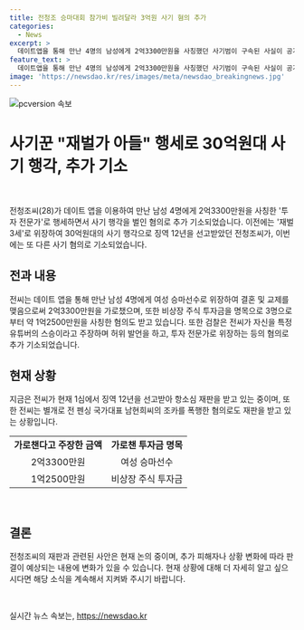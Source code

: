 ```yaml
---
title: 전청조 승마대회 참가비 빌려달라 3억원 사기 혐의 추가
categories:
  - News
excerpt: >
  데이트앱을 통해 만난 4명의 남성에게 2억3300만원을 사칭했던 사기범이 구속된 사실이 공개됐다. 전청조씨(27)는 재벌 3세와 유튜버 스승으로 위장하여 투자금을 챙긴 혐의와 함께 여성 승마선수로 위장하여 더 많은 돈을 챙긴 혐의로 추가 기소됐다. 또한, 자신을 특정 유튜버의 스승으로 속이고 허위 발언을 한 혐의로도 기소됐다. 전씨는 여러 가지 사기 행각으로 구속되어 현재 재판 중이며, 재혼 상대로 알려진 전 펜싱 국가대표 남현희(43)씨의 조카를 폭행한 혐의로도 재판을 받고 있다.
feature_text: >
  데이트앱을 통해 만난 4명의 남성에게 2억3300만원을 사칭했던 사기범이 구속된 사실이 공개됐다. 전청조씨(27)는 재벌 3세와 유튜버 스승으로 위장하여 투자금을 챙긴 혐의와 함께 여성 승마선수로 위장하여 더 많은 돈을 챙긴 혐의로 추가 기소됐다. 또한, 자신을 특정 유튜버의 스승으로 속이고 허위 발언을 한 혐의로도 기소됐다. 전씨는 여러 가지 사기 행각으로 구속되어 현재 재판 중이며, 재혼 상대로 알려진 전 펜싱 국가대표 남현희(43)씨의 조카를 폭행한 혐의로도 재판을 받고 있다.
image: 'https://newsdao.kr/res/images/meta/newsdao_breakingnews.jpg'
---
```


<p><img src="https://newsdao.kr/res/images/meta/newsdao_breakingnews.jpg" alt="pcversion 속보" /></p>

<h1 data-ke-size="size26">사기꾼 "재벌가 아들" 행세로 30억원대 사기 행각, 추가 기소</h1>

<p data-ke-size="size16">&nbsp;</p>

<p>전청조씨(28)가 데이트 앱을 이용하여 만난 남성 4명에게 2억3300만원을 사칭한 '투자 전문가'로 행세하면서 사기 행각을 벌인 혐의로 추가 기소되었습니다. 이전에는 '재벌 3세'로 위장하여 30억원대의 사기 행각으로 징역 12년을 선고받았던 전청조씨가, 이번에는 또 다른 사기 혐의로 기소되었습니다.</p>

<h2 data-ke-size="size24">전과 내용</h2>

<p data-ke-size="size16">전씨는 데이트 앱을 통해 만난 남성 4명에게 여성 승마선수로 위장하여 결혼 및 교제를 맺음으로써 2억3300만원을 가로챘으며, 또한 비상장 주식 투자금을 명목으로 3명으로부터 약 1억2500만원을 사칭한 혐의도 받고 있습니다. 또한 검찰은 전씨가 자신을 특정 유튜버의 스승이라고 주장하며 허위 발언을 하고, 투자 전문가로 위장하는 등의 혐의로 추가 기소되었습니다.</p>

<h2 data-ke-size="size24">현재 상황</h2>

<p data-ke-size="size16">지금은 전씨가 현재 1심에서 징역 12년을 선고받아 항소심 재판을 받고 있는 중이며, 또한 전씨는 별개로 전 펜싱 국가대표 남현희씨의 조카를 폭행한 혐의로도 재판을 받고 있는 상황입니다.</p>

<table>
    <tbody>
        <tr>
            <td style="text-align: center; height: 17px;"><b>가로챈다고 주장한 금액</b></td>
            <td style="text-align: center; height: 17px;"><b>가로챈 투자금 명목</b></td>
        </tr>
        <tr>
            <td style="text-align: center; height: 17px;">2억3300만원</td>
            <td style="text-align: center; height: 17px;">여성 승마선수</td>
        </tr>
        <tr>
            <td style="text-align: center; height: 17px;">1억2500만원</td>
            <td style="text-align: center; height: 17px;">비상장 주식 투자금</td>
        </tr>
    </tbody>
</table>

<p data-ke-size="size16">&nbsp;</p>

<h2 data-ke-size="size24">결론</h2>

<p data-ke-size="size16">전청조씨의 재판과 관련된 사안은 현재 논의 중이며, 추가 피해자나 상황 변화에 따라 판결이 예상되는 내용에 변화가 있을 수 있습니다. 현재 상황에 대해 더 자세히 알고 싶으시다면 해당 소식을 계속해서 지켜봐 주시기 바랍니다.</p>

<p data-ke-size="size16">&nbsp;</p>
실시간 뉴스 속보는, <a href="https://newsdao.kr" rel="dofollow">https://newsdao.kr</a>


